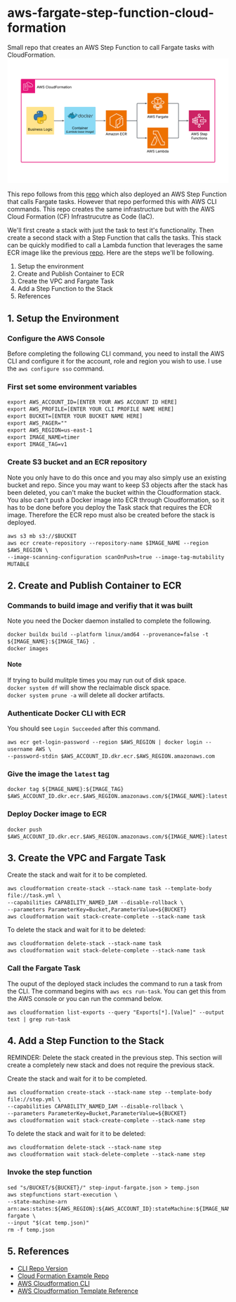 # aws-fargate-step-function-cloud-formation
Small repo that creates an AWS Step Function to call Fargate tasks with CloudFormation.
![image](CloudFormation-Fargate-Step-Function.png)

This repo follows from this [repo](https://github.com/daniel-fudge/aws-fargate-step-function-demo) 
which also deployed an AWS Step Function that calls Fargate tasks. However that repo 
performed this with AWS CLI commands. This repo creates the same infrastructure but with 
the AWS Cloud Formation (CF) Infrastrucutre as Code (IaC).

We'll first create a stack with just the task to test it's functionality. Then create a 
second stack with a Step Function that calls the tasks. This stack can be quickly modified 
to call a Lambda function that leverages the same ECR image like the previous 
[repo](https://github.com/daniel-fudge/aws-fargate-step-function-demo). Here are the steps 
we'll be following.
1. Setup the environment
1. Create and Publish Container to ECR
1. Create the VPC and Fargate Task
1. Add a Step Function to the Stack
1. References

## 1. Setup the Environment
### Configure the AWS Console
Before completing the following CLI command, you need to install the AWS CLI and configure 
it for the account, role and region you wish to use. I use the `aws configure sso` command.

### First set some environment variables
```shell
export AWS_ACCOUNT_ID=[ENTER YOUR AWS ACCOUNT ID HERE]
export AWS_PROFILE=[ENTER YOUR CLI PROFILE NAME HERE]
export BUCKET=[ENTER YOUR BUCKET NAME HERE]
export AWS_PAGER=""
export AWS_REGION=us-east-1
export IMAGE_NAME=timer
export IMAGE_TAG=v1
```

### Create S3 bucket and an ECR repository
Note you only have to do this once and you may also simply use an existing bucket and 
repo. Since you may want to keep S3 objects after the stack has been deleted, you can't 
make the bucket within the Cloudformation stack. You also can't push a Docker image into 
ECR through Cloudformation, so it has to be done before you deploy the Task stack that 
requires the ECR image. Therefore the ECR repo must also be created before the stack is 
deployed.

```shell
aws s3 mb s3://$BUCKET 
aws ecr create-repository --repository-name $IMAGE_NAME --region $AWS_REGION \
--image-scanning-configuration scanOnPush=true --image-tag-mutability MUTABLE
```

## 2. Create and Publish Container to ECR

### Commands to build image and verifiy that it was built
Note you need the Docker daemon installed to complete the following.
```shell
docker buildx build --platform linux/amd64 --provenance=false -t ${IMAGE_NAME}:${IMAGE_TAG} .
docker images 
```

#### Note
If trying to build mulitple times you may run out of disk space.   
`docker system df` will show the reclaimable disck space.   
`docker system prune -a` will delete all docker artifacts.   

### Authenticate Docker CLI with ECR
You should see `Login Succeeded` after this command.
```shell
aws ecr get-login-password --region $AWS_REGION | docker login --username AWS \
--password-stdin $AWS_ACCOUNT_ID.dkr.ecr.$AWS_REGION.amazonaws.com
```

### Give the image the `latest` tag
```shell
docker tag ${IMAGE_NAME}:${IMAGE_TAG} $AWS_ACCOUNT_ID.dkr.ecr.$AWS_REGION.amazonaws.com/${IMAGE_NAME}:latest
```

### Deploy Docker image to ECR
```shell 
docker push $AWS_ACCOUNT_ID.dkr.ecr.$AWS_REGION.amazonaws.com/${IMAGE_NAME}:latest
```

## 3. Create the VPC and Fargate Task
Create the stack and wait for it to be completed.
```shell
aws cloudformation create-stack --stack-name task --template-body file://task.yml \
--capabilities CAPABILITY_NAMED_IAM --disable-rollback \
--parameters ParameterKey=Bucket,ParameterValue=${BUCKET}
aws cloudformation wait stack-create-complete --stack-name task
```
To delete the stack and wait for it to be deleted:
```shell
aws cloudformation delete-stack --stack-name task
aws cloudformation wait stack-delete-complete --stack-name task
```

### Call the Fargate Task
The ouput of the deployed stack includes the command to run a task from the CLI. The 
command begins with `aws ecs run-task`. You can get this from the AWS console or you can
run the command below.

```shell
aws cloudformation list-exports --query "Exports[*].[Value]" --output text | grep run-task
```

## 4. Add a Step Function to the Stack
REMINDER: Delete the stack created in the previous step. This section will create a 
completely new stack and does not require the previous stack.

Create the stack and wait for it to be completed.
```shell
aws cloudformation create-stack --stack-name step --template-body file://step.yml \
--capabilities CAPABILITY_NAMED_IAM --disable-rollback \
--parameters ParameterKey=Bucket,ParameterValue=${BUCKET}
aws cloudformation wait stack-create-complete --stack-name step
```
To delete the stack and wait for it to be deleted:
```shell
aws cloudformation delete-stack --stack-name step
aws cloudformation wait stack-delete-complete --stack-name step
```

### Invoke the step function
```shell
sed "s/BUCKET/${BUCKET}/" step-input-fargate.json > temp.json
aws stepfunctions start-execution \
--state-machine-arn arn:aws:states:${AWS_REGION}:${AWS_ACCOUNT_ID}:stateMachine:${IMAGE_NAME}-fargate \
--input "$(cat temp.json)"
rm -f temp.json
```


## 5. References
 - [CLI Repo Version](https://github.com/daniel-fudge/aws-fargate-step-function-demo)    
 - [Cloud Formation Example Repo](https://github.com/nathanpeck/aws-cloudformation-fargate)    
 - [AWS Cloudformation CLI](https://awscli.amazonaws.com/v2/documentation/api/2.1.29/reference/cloudformation/index.html#cli-aws-cloudformation)
 - [AWS Cloudformation Template Reference](https://docs.aws.amazon.com/AWSCloudFormation/latest/UserGuide/template-reference.html)
